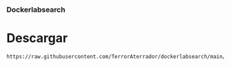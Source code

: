 ### Dockerlabsearch

# Descargar

```shell
https://raw.githubusercontent.com/TerrorAterrador/dockerlabsearch/main/dockerlabsearch.sh
```